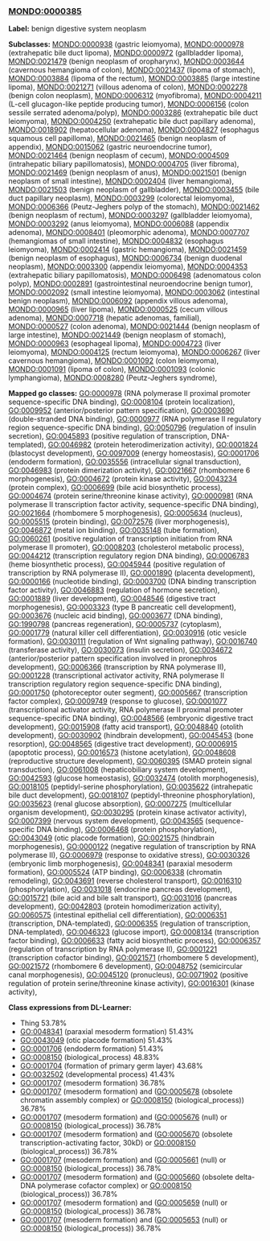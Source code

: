 
### [MONDO:0000385](http://purl.obolibrary.org/obo/MONDO_0000385)
**Label:** benign digestive system neoplasm

**Subclasses:** [MONDO:0000938](http://purl.obolibrary.org/obo/MONDO_0000938) (gastric leiomyoma), [MONDO:0000978](http://purl.obolibrary.org/obo/MONDO_0000978) (extrahepatic bile duct lipoma), [MONDO:0000972](http://purl.obolibrary.org/obo/MONDO_0000972) (gallbladder lipoma), [MONDO:0021479](http://purl.obolibrary.org/obo/MONDO_0021479) (benign neoplasm of oropharynx), [MONDO:0003644](http://purl.obolibrary.org/obo/MONDO_0003644) (cavernous hemangioma of colon), [MONDO:0021437](http://purl.obolibrary.org/obo/MONDO_0021437) (lipoma of stomach), [MONDO:0003884](http://purl.obolibrary.org/obo/MONDO_0003884) (lipoma of the rectum), [MONDO:0003885](http://purl.obolibrary.org/obo/MONDO_0003885) (large intestine lipoma), [MONDO:0021271](http://purl.obolibrary.org/obo/MONDO_0021271) (villous adenoma of colon), [MONDO:0002278](http://purl.obolibrary.org/obo/MONDO_0002278) (benign colon neoplasm), [MONDO:0006312](http://purl.obolibrary.org/obo/MONDO_0006312) (myofibroma), [MONDO:0004211](http://purl.obolibrary.org/obo/MONDO_0004211) (L-cell glucagon-like peptide producing tumor), [MONDO:0006156](http://purl.obolibrary.org/obo/MONDO_0006156) (colon sessile serrated adenoma/polyp), [MONDO:0003286](http://purl.obolibrary.org/obo/MONDO_0003286) (extrahepatic bile duct leiomyoma), [MONDO:0004250](http://purl.obolibrary.org/obo/MONDO_0004250) (extrahepatic bile duct papillary adenoma), [MONDO:0018902](http://purl.obolibrary.org/obo/MONDO_0018902) (hepatocellular adenoma), [MONDO:0004827](http://purl.obolibrary.org/obo/MONDO_0004827) (esophagus squamous cell papilloma), [MONDO:0021465](http://purl.obolibrary.org/obo/MONDO_0021465) (benign neoplasm of appendix), [MONDO:0015062](http://purl.obolibrary.org/obo/MONDO_0015062) (gastric neuroendocrine tumor), [MONDO:0021464](http://purl.obolibrary.org/obo/MONDO_0021464) (benign neoplasm of cecum), [MONDO:0004509](http://purl.obolibrary.org/obo/MONDO_0004509) (intrahepatic biliary papillomatosis), [MONDO:0004705](http://purl.obolibrary.org/obo/MONDO_0004705) (liver fibroma), [MONDO:0021469](http://purl.obolibrary.org/obo/MONDO_0021469) (benign neoplasm of anus), [MONDO:0021501](http://purl.obolibrary.org/obo/MONDO_0021501) (benign neoplasm of small intestine), [MONDO:0002404](http://purl.obolibrary.org/obo/MONDO_0002404) (liver hemangioma), [MONDO:0021503](http://purl.obolibrary.org/obo/MONDO_0021503) (benign neoplasm of gallbladder), [MONDO:0003455](http://purl.obolibrary.org/obo/MONDO_0003455) (bile duct papillary neoplasm), [MONDO:0003299](http://purl.obolibrary.org/obo/MONDO_0003299) (colorectal leiomyoma), [MONDO:0006366](http://purl.obolibrary.org/obo/MONDO_0006366) (Peutz-Jeghers polyp of the stomach), [MONDO:0021462](http://purl.obolibrary.org/obo/MONDO_0021462) (benign neoplasm of rectum), [MONDO:0003297](http://purl.obolibrary.org/obo/MONDO_0003297) (gallbladder leiomyoma), [MONDO:0003292](http://purl.obolibrary.org/obo/MONDO_0003292) (anus leiomyoma), [MONDO:0006088](http://purl.obolibrary.org/obo/MONDO_0006088) (appendix adenoma), [MONDO:0008401](http://purl.obolibrary.org/obo/MONDO_0008401) (pleomorphic adenoma), [MONDO:0007707](http://purl.obolibrary.org/obo/MONDO_0007707) (hemangiomas of small intestine), [MONDO:0004832](http://purl.obolibrary.org/obo/MONDO_0004832) (esophagus leiomyoma), [MONDO:0002414](http://purl.obolibrary.org/obo/MONDO_0002414) (gastric hemangioma), [MONDO:0021459](http://purl.obolibrary.org/obo/MONDO_0021459) (benign neoplasm of esophagus), [MONDO:0006734](http://purl.obolibrary.org/obo/MONDO_0006734) (benign duodenal neoplasm), [MONDO:0003300](http://purl.obolibrary.org/obo/MONDO_0003300) (appendix leiomyoma), [MONDO:0004353](http://purl.obolibrary.org/obo/MONDO_0004353) (extrahepatic biliary papillomatosis), [MONDO:0006498](http://purl.obolibrary.org/obo/MONDO_0006498) (adenomatous colon polyp), [MONDO:0002891](http://purl.obolibrary.org/obo/MONDO_0002891) (gastrointestinal neuroendocrine benign tumor), [MONDO:0002092](http://purl.obolibrary.org/obo/MONDO_0002092) (small intestine leiomyoma), [MONDO:0003062](http://purl.obolibrary.org/obo/MONDO_0003062) (intestinal benign neoplasm), [MONDO:0006092](http://purl.obolibrary.org/obo/MONDO_0006092) (appendix villous adenoma), [MONDO:0000965](http://purl.obolibrary.org/obo/MONDO_0000965) (liver lipoma), [MONDO:0000525](http://purl.obolibrary.org/obo/MONDO_0000525) (cecum villous adenoma), [MONDO:0007718](http://purl.obolibrary.org/obo/MONDO_0007718) (hepatic adenomas, familial), [MONDO:0000527](http://purl.obolibrary.org/obo/MONDO_0000527) (colon adenoma), [MONDO:0021444](http://purl.obolibrary.org/obo/MONDO_0021444) (benign neoplasm of large intestine), [MONDO:0021449](http://purl.obolibrary.org/obo/MONDO_0021449) (benign neoplasm of stomach), [MONDO:0000963](http://purl.obolibrary.org/obo/MONDO_0000963) (esophageal lipoma), [MONDO:0004723](http://purl.obolibrary.org/obo/MONDO_0004723) (liver leiomyoma), [MONDO:0004125](http://purl.obolibrary.org/obo/MONDO_0004125) (rectum leiomyoma), [MONDO:0006267](http://purl.obolibrary.org/obo/MONDO_0006267) (liver cavernous hemangioma), [MONDO:0001092](http://purl.obolibrary.org/obo/MONDO_0001092) (colon leiomyoma), [MONDO:0001091](http://purl.obolibrary.org/obo/MONDO_0001091) (lipoma of colon), [MONDO:0001093](http://purl.obolibrary.org/obo/MONDO_0001093) (colonic lymphangioma), [MONDO:0008280](http://purl.obolibrary.org/obo/MONDO_0008280) (Peutz-Jeghers syndrome), 

**Mapped go classes:** [GO:0000978](http://purl.obolibrary.org/obo/GO_0000978) (RNA polymerase II proximal promoter sequence-specific DNA binding), [GO:0008104](http://purl.obolibrary.org/obo/GO_0008104) (protein localization), [GO:0009952](http://purl.obolibrary.org/obo/GO_0009952) (anterior/posterior pattern specification), [GO:0003690](http://purl.obolibrary.org/obo/GO_0003690) (double-stranded DNA binding), [GO:0000977](http://purl.obolibrary.org/obo/GO_0000977) (RNA polymerase II regulatory region sequence-specific DNA binding), [GO:0050796](http://purl.obolibrary.org/obo/GO_0050796) (regulation of insulin secretion), [GO:0045893](http://purl.obolibrary.org/obo/GO_0045893) (positive regulation of transcription, DNA-templated), [GO:0046982](http://purl.obolibrary.org/obo/GO_0046982) (protein heterodimerization activity), [GO:0001824](http://purl.obolibrary.org/obo/GO_0001824) (blastocyst development), [GO:0097009](http://purl.obolibrary.org/obo/GO_0097009) (energy homeostasis), [GO:0001706](http://purl.obolibrary.org/obo/GO_0001706) (endoderm formation), [GO:0035556](http://purl.obolibrary.org/obo/GO_0035556) (intracellular signal transduction), [GO:0046983](http://purl.obolibrary.org/obo/GO_0046983) (protein dimerization activity), [GO:0021667](http://purl.obolibrary.org/obo/GO_0021667) (rhombomere 6 morphogenesis), [GO:0004672](http://purl.obolibrary.org/obo/GO_0004672) (protein kinase activity), [GO:0043234](http://purl.obolibrary.org/obo/GO_0043234) (protein complex), [GO:0006699](http://purl.obolibrary.org/obo/GO_0006699) (bile acid biosynthetic process), [GO:0004674](http://purl.obolibrary.org/obo/GO_0004674) (protein serine/threonine kinase activity), [GO:0000981](http://purl.obolibrary.org/obo/GO_0000981) (RNA polymerase II transcription factor activity, sequence-specific DNA binding), [GO:0021664](http://purl.obolibrary.org/obo/GO_0021664) (rhombomere 5 morphogenesis), [GO:0005634](http://purl.obolibrary.org/obo/GO_0005634) (nucleus), [GO:0005515](http://purl.obolibrary.org/obo/GO_0005515) (protein binding), [GO:0072576](http://purl.obolibrary.org/obo/GO_0072576) (liver morphogenesis), [GO:0046872](http://purl.obolibrary.org/obo/GO_0046872) (metal ion binding), [GO:0035148](http://purl.obolibrary.org/obo/GO_0035148) (tube formation), [GO:0060261](http://purl.obolibrary.org/obo/GO_0060261) (positive regulation of transcription initiation from RNA polymerase II promoter), [GO:0008203](http://purl.obolibrary.org/obo/GO_0008203) (cholesterol metabolic process), [GO:0044212](http://purl.obolibrary.org/obo/GO_0044212) (transcription regulatory region DNA binding), [GO:0006783](http://purl.obolibrary.org/obo/GO_0006783) (heme biosynthetic process), [GO:0045944](http://purl.obolibrary.org/obo/GO_0045944) (positive regulation of transcription by RNA polymerase II), [GO:0001890](http://purl.obolibrary.org/obo/GO_0001890) (placenta development), [GO:0000166](http://purl.obolibrary.org/obo/GO_0000166) (nucleotide binding), [GO:0003700](http://purl.obolibrary.org/obo/GO_0003700) (DNA binding transcription factor activity), [GO:0046883](http://purl.obolibrary.org/obo/GO_0046883) (regulation of hormone secretion), [GO:0001889](http://purl.obolibrary.org/obo/GO_0001889) (liver development), [GO:0048546](http://purl.obolibrary.org/obo/GO_0048546) (digestive tract morphogenesis), [GO:0003323](http://purl.obolibrary.org/obo/GO_0003323) (type B pancreatic cell development), [GO:0003676](http://purl.obolibrary.org/obo/GO_0003676) (nucleic acid binding), [GO:0003677](http://purl.obolibrary.org/obo/GO_0003677) (DNA binding), [GO:1990798](http://purl.obolibrary.org/obo/GO_1990798) (pancreas regeneration), [GO:0005737](http://purl.obolibrary.org/obo/GO_0005737) (cytoplasm), [GO:0001779](http://purl.obolibrary.org/obo/GO_0001779) (natural killer cell differentiation), [GO:0030916](http://purl.obolibrary.org/obo/GO_0030916) (otic vesicle formation), [GO:0030111](http://purl.obolibrary.org/obo/GO_0030111) (regulation of Wnt signaling pathway), [GO:0016740](http://purl.obolibrary.org/obo/GO_0016740) (transferase activity), [GO:0030073](http://purl.obolibrary.org/obo/GO_0030073) (insulin secretion), [GO:0034672](http://purl.obolibrary.org/obo/GO_0034672) (anterior/posterior pattern specification involved in pronephros development), [GO:0006366](http://purl.obolibrary.org/obo/GO_0006366) (transcription by RNA polymerase II), [GO:0001228](http://purl.obolibrary.org/obo/GO_0001228) (transcriptional activator activity, RNA polymerase II transcription regulatory region sequence-specific DNA binding), [GO:0001750](http://purl.obolibrary.org/obo/GO_0001750) (photoreceptor outer segment), [GO:0005667](http://purl.obolibrary.org/obo/GO_0005667) (transcription factor complex), [GO:0009749](http://purl.obolibrary.org/obo/GO_0009749) (response to glucose), [GO:0001077](http://purl.obolibrary.org/obo/GO_0001077) (transcriptional activator activity, RNA polymerase II proximal promoter sequence-specific DNA binding), [GO:0048566](http://purl.obolibrary.org/obo/GO_0048566) (embryonic digestive tract development), [GO:0015908](http://purl.obolibrary.org/obo/GO_0015908) (fatty acid transport), [GO:0048840](http://purl.obolibrary.org/obo/GO_0048840) (otolith development), [GO:0030902](http://purl.obolibrary.org/obo/GO_0030902) (hindbrain development), [GO:0045453](http://purl.obolibrary.org/obo/GO_0045453) (bone resorption), [GO:0048565](http://purl.obolibrary.org/obo/GO_0048565) (digestive tract development), [GO:0006915](http://purl.obolibrary.org/obo/GO_0006915) (apoptotic process), [GO:0016573](http://purl.obolibrary.org/obo/GO_0016573) (histone acetylation), [GO:0048608](http://purl.obolibrary.org/obo/GO_0048608) (reproductive structure development), [GO:0060395](http://purl.obolibrary.org/obo/GO_0060395) (SMAD protein signal transduction), [GO:0061008](http://purl.obolibrary.org/obo/GO_0061008) (hepaticobiliary system development), [GO:0042593](http://purl.obolibrary.org/obo/GO_0042593) (glucose homeostasis), [GO:0032474](http://purl.obolibrary.org/obo/GO_0032474) (otolith morphogenesis), [GO:0018105](http://purl.obolibrary.org/obo/GO_0018105) (peptidyl-serine phosphorylation), [GO:0035622](http://purl.obolibrary.org/obo/GO_0035622) (intrahepatic bile duct development), [GO:0018107](http://purl.obolibrary.org/obo/GO_0018107) (peptidyl-threonine phosphorylation), [GO:0035623](http://purl.obolibrary.org/obo/GO_0035623) (renal glucose absorption), [GO:0007275](http://purl.obolibrary.org/obo/GO_0007275) (multicellular organism development), [GO:0030295](http://purl.obolibrary.org/obo/GO_0030295) (protein kinase activator activity), [GO:0007399](http://purl.obolibrary.org/obo/GO_0007399) (nervous system development), [GO:0043565](http://purl.obolibrary.org/obo/GO_0043565) (sequence-specific DNA binding), [GO:0006468](http://purl.obolibrary.org/obo/GO_0006468) (protein phosphorylation), [GO:0043049](http://purl.obolibrary.org/obo/GO_0043049) (otic placode formation), [GO:0021575](http://purl.obolibrary.org/obo/GO_0021575) (hindbrain morphogenesis), [GO:0000122](http://purl.obolibrary.org/obo/GO_0000122) (negative regulation of transcription by RNA polymerase II), [GO:0006979](http://purl.obolibrary.org/obo/GO_0006979) (response to oxidative stress), [GO:0030326](http://purl.obolibrary.org/obo/GO_0030326) (embryonic limb morphogenesis), [GO:0048341](http://purl.obolibrary.org/obo/GO_0048341) (paraxial mesoderm formation), [GO:0005524](http://purl.obolibrary.org/obo/GO_0005524) (ATP binding), [GO:0006338](http://purl.obolibrary.org/obo/GO_0006338) (chromatin remodeling), [GO:0043691](http://purl.obolibrary.org/obo/GO_0043691) (reverse cholesterol transport), [GO:0016310](http://purl.obolibrary.org/obo/GO_0016310) (phosphorylation), [GO:0031018](http://purl.obolibrary.org/obo/GO_0031018) (endocrine pancreas development), [GO:0015721](http://purl.obolibrary.org/obo/GO_0015721) (bile acid and bile salt transport), [GO:0031016](http://purl.obolibrary.org/obo/GO_0031016) (pancreas development), [GO:0042803](http://purl.obolibrary.org/obo/GO_0042803) (protein homodimerization activity), [GO:0060575](http://purl.obolibrary.org/obo/GO_0060575) (intestinal epithelial cell differentiation), [GO:0006351](http://purl.obolibrary.org/obo/GO_0006351) (transcription, DNA-templated), [GO:0006355](http://purl.obolibrary.org/obo/GO_0006355) (regulation of transcription, DNA-templated), [GO:0046323](http://purl.obolibrary.org/obo/GO_0046323) (glucose import), [GO:0008134](http://purl.obolibrary.org/obo/GO_0008134) (transcription factor binding), [GO:0006633](http://purl.obolibrary.org/obo/GO_0006633) (fatty acid biosynthetic process), [GO:0006357](http://purl.obolibrary.org/obo/GO_0006357) (regulation of transcription by RNA polymerase II), [GO:0001221](http://purl.obolibrary.org/obo/GO_0001221) (transcription cofactor binding), [GO:0021571](http://purl.obolibrary.org/obo/GO_0021571) (rhombomere 5 development), [GO:0021572](http://purl.obolibrary.org/obo/GO_0021572) (rhombomere 6 development), [GO:0048752](http://purl.obolibrary.org/obo/GO_0048752) (semicircular canal morphogenesis), [GO:0045120](http://purl.obolibrary.org/obo/GO_0045120) (pronucleus), [GO:0071902](http://purl.obolibrary.org/obo/GO_0071902) (positive regulation of protein serine/threonine kinase activity), [GO:0016301](http://purl.obolibrary.org/obo/GO_0016301) (kinase activity), 

**Class expressions from DL-Learner:**

- Thing 53.78%
- [GO:0048341](http://purl.obolibrary.org/obo/GO_0048341) (paraxial mesoderm formation) 51.43%
- [GO:0043049](http://purl.obolibrary.org/obo/GO_0043049) (otic placode formation) 51.43%
- [GO:0001706](http://purl.obolibrary.org/obo/GO_0001706) (endoderm formation) 51.43%
- [GO:0008150](http://purl.obolibrary.org/obo/GO_0008150) (biological_process) 48.83%
- [GO:0001704](http://purl.obolibrary.org/obo/GO_0001704) (formation of primary germ layer) 43.68%
- [GO:0032502](http://purl.obolibrary.org/obo/GO_0032502) (developmental process) 41.43%
- [GO:0001707](http://purl.obolibrary.org/obo/GO_0001707) (mesoderm formation) 36.78%
- [GO:0001707](http://purl.obolibrary.org/obo/GO_0001707) (mesoderm formation) and ([GO:0005678](http://purl.obolibrary.org/obo/GO_0005678) (obsolete chromatin assembly complex) or [GO:0008150](http://purl.obolibrary.org/obo/GO_0008150) (biological_process)) 36.78%
- [GO:0001707](http://purl.obolibrary.org/obo/GO_0001707) (mesoderm formation) and ([GO:0005676](http://purl.obolibrary.org/obo/GO_0005676) (null) or [GO:0008150](http://purl.obolibrary.org/obo/GO_0008150) (biological_process)) 36.78%
- [GO:0001707](http://purl.obolibrary.org/obo/GO_0001707) (mesoderm formation) and ([GO:0005670](http://purl.obolibrary.org/obo/GO_0005670) (obsolete transcription-activating factor, 30kD) or [GO:0008150](http://purl.obolibrary.org/obo/GO_0008150) (biological_process)) 36.78%
- [GO:0001707](http://purl.obolibrary.org/obo/GO_0001707) (mesoderm formation) and ([GO:0005661](http://purl.obolibrary.org/obo/GO_0005661) (null) or [GO:0008150](http://purl.obolibrary.org/obo/GO_0008150) (biological_process)) 36.78%
- [GO:0001707](http://purl.obolibrary.org/obo/GO_0001707) (mesoderm formation) and ([GO:0005660](http://purl.obolibrary.org/obo/GO_0005660) (obsolete delta-DNA polymerase cofactor complex) or [GO:0008150](http://purl.obolibrary.org/obo/GO_0008150) (biological_process)) 36.78%
- [GO:0001707](http://purl.obolibrary.org/obo/GO_0001707) (mesoderm formation) and ([GO:0005659](http://purl.obolibrary.org/obo/GO_0005659) (null) or [GO:0008150](http://purl.obolibrary.org/obo/GO_0008150) (biological_process)) 36.78%
- [GO:0001707](http://purl.obolibrary.org/obo/GO_0001707) (mesoderm formation) and ([GO:0005653](http://purl.obolibrary.org/obo/GO_0005653) (null) or [GO:0008150](http://purl.obolibrary.org/obo/GO_0008150) (biological_process)) 36.78%



